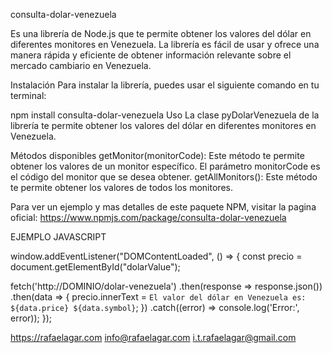 consulta-dolar-venezuela

Es una librería de Node.js que te permite obtener los valores del dólar en diferentes monitores en Venezuela. La librería es fácil de usar y ofrece una manera rápida y eficiente de obtener información relevante sobre el mercado cambiario en Venezuela.

Instalación Para instalar la librería, puedes usar el siguiente comando en tu terminal:

npm install consulta-dolar-venezuela Uso La clase pyDolarVenezuela de la librería te permite obtener los valores del dólar en diferentes monitores en Venezuela.

Métodos disponibles getMonitor(monitorCode): Este método te permite obtener los valores de un monitor específico. El parámetro monitorCode es el código del monitor que se desea obtener. getAllMonitors(): Este método te permite obtener los valores de todos los monitores.

Para ver un ejemplo y mas detalles de este paquete NPM, visitar la pagina oficial: https://www.npmjs.com/package/consulta-dolar-venezuela

EJEMPLO JAVASCRIPT

window.addEventListener("DOMContentLoaded", () => { const precio = document.getElementById("dolarValue");

fetch('http://DOMINIO/dolar-venezuela')
    .then(response => response.json())
    .then(data => {
        precio.innerText = `El valor del dólar en Venezuela es: ${data.price} ${data.symbol}`;
    })
    .catch((error) => console.log('Error:', error));
});

https://rafaelagar.com
info@rafaelagar.com
i.t.rafaelagar@gmail.com